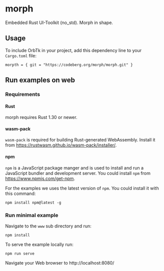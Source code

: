 # morph

Embedded Rust UI-Toolkit (no_std). Morph in shape.

## Usage

To include OrbTk in your project, add this dependency
line to your `Cargo.toml` file:

```text
morpth = { git = "https://codeberg.org/morph/morph.git" }
```

## Run examples on web

### Requirements

#### Rust

morph requires Rust 1.30 or newer.

#### wasm-pack

`wasm-pack` is required for building Rust-generated WebAssembly. Install it from https://rustwasm.github.io/wasm-pack/installer/.

#### npm

`npm` is a JavaScript package manger and is used to install and run a JavaScript bundler and development server. You could install `npm` from https://www.npmjs.com/get-npm.

For the examples we uses the latest version of `npm`. You could install it with this command:

```shell
npm install npm@latest -g
```

### Run minimal example

Navigate to the `www` sub directory and run:

```shell
npm install
```

To serve the example locally run:

```shell
npm run serve
```

Navigate your Web browser to http://localhost:8080/